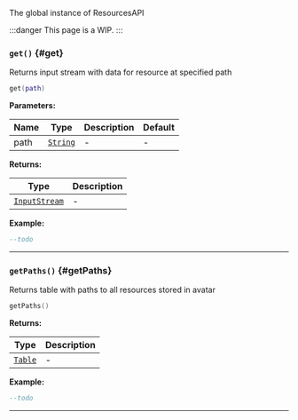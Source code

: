 The global instance of ResourcesAPI

:::danger
This page is a WIP.
:::

### <code>get()</code> \{#get}

Returns input stream with data for resource at specified path

```lua
get(path)
```

**Parameters:**

| Name | Type                                            | Description | Default |
| ---- | ----------------------------------------------- | ----------- | ------- |
| path | <code>[String](/tutorials/types/Strings)</code> | -           | -       |

**Returns:**

| Type                                                  | Description |
| ----------------------------------------------------- | ----------- |
| <code>[InputStream](/globals/Data/InputStream)</code> | -           |

**Example:**

```lua
--todo
```

---

### <code>getPaths()</code> \{#getPaths}

Returns table with paths to all resources stored in avatar

```lua
getPaths()
```

**Returns:**

| Type                                          | Description |
| --------------------------------------------- | ----------- |
| <code>[Table](/tutorials/types/Tables)</code> | -           |

**Example:**

```lua
--todo
```

---
